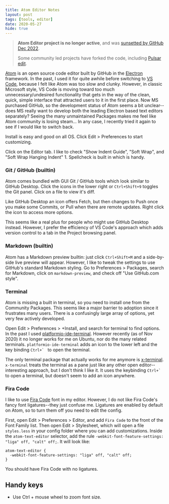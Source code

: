 ```yaml
---
title: Atom Editor Notes
layout: post
tags: [tools, editor]
date: 2020-05-27
hide: true
---
```


> **Atom Editor project is no longer active**, and was [sunsetted by GitHub Dec 2022](https://techcrunch.com/2022/06/08/github-sunsets-atom-the-software-dev-environment-it-launched-in-2011/).
>
> Some community led projects have forked the code, including [Pulsar edit](https://pulsar-edit.dev/).

[Atom](https://atom.io/) is an open source code editor built by GitHub in the [Electron](https://electronjs.org/) framework.
In the past, I used it for quite awhile before switching to [VS Code](https://evanwill.github.io/_drafts/notes/vs-code.html), because I felt like Atom was too slow and clunky.
However, in classic Microsoft style, VS Code is moving toward too much unnecessary/undesired functionality that gets in the way of the clean, quick, simple interface that attracted users to it in the first place.
Now MS purchased GitHub, so the development status of Atom seems a bit unclear--does MS really want to develop both the leading Electron based text editors separately?
Seeing the many unmaintained Packages makes me feel like Atom community is losing steam...
In any case, I recently tried it again to see if I would like to switch back.

Install is easy and good on all OS.
Click Edit > Preferences to start customizing.

Click on the Editor tab. I like to check "Show Indent Guide", "Soft Wrap", and "Soft Wrap Hanging Indent" 1.
Spellcheck is built in which is handy.

### Git / GitHub (builtin)

Atom comes bundled with GUI Git / GitHub tools which look similar to GitHub Desktop.
Click the icons in the lower right or `Ctrl+Shift+9` toggles the Git panel.
Click on a file to view it's diff.

Like GitHub Desktop an icon offers Fetch, but then changes to Push once you make some Commits, or Pull when there are remote updates. 
Right click the icon to access more options.

This seems like a real plus for people who might use GitHub Desktop instead.
However, I prefer the efficiency of VS Code's approach which adds version control to a tab in the Project browsing panel.

### Markdown (builtin)

Atom has a Markdown preview builtin: just click `Ctrl+Shift+M` and a side-by-side live preview will appear.
However, I like to tweak the settings to use GitHub's standard Markdown styling.
Go to Preferences > Packages, search for Markdown, click on `markdown-preview`, and check off "Use GitHub.com style".

### Terminal

Atom is missing a built in terminal, so you need to install one from the Community Packages.
This seems like a major barrier to adoption since it frustrates many users.
There is a confusingly large array of options, yet very few actively developed.

Open Edit > Preferences > +Install, and search for terminal to find options.
In the past I used [platformio-ide-terminal](https://github.com/platformio/platformio-atom-ide-terminal).
However recently (as of Nov 2020) it no longer works for me on Ubuntu, nor do the many related terminals.
`platformio-ide-terminal` adds an icon to the lower left and the key binding ```Ctrl+` ``` to open the terminal.

The only terminal package that actually works for me anymore is [x-terminal](https://github.com/bus-stop/x-terminal).
`x-terminal` treats the terminal as a pane just like any other open editor--interesting approach, but I don't think I like it.
It uses the keybinding ```Ctrl+` ``` to open a terminal, but doesn't seem to add an icon anywhere.

### Fira Code

I like to use [Fira Code](https://github.com/tonsky/FiraCode) font in my editor.
However, I do not like Fira Code's fancy font ligatures--they just confuse me.
Ligatures are enabled by default on Atom, so to turn them off you need to edit the config.

First, open Edit > Preferences > Editor, and add `Fira Code` to the front of the Font Family list.
Then open Edit > Stylesheet, which will open a file `styles.less` in your config folder where you can add customizations.
Inside the `atom-text-editor` selector, add the rule `-webkit-font-feature-settings: "liga" off, "calt" off;`.
It will look like:

```
atom-text-editor {
  -webkit-font-feature-settings: "liga" off, "calt" off;
}
```

You should have Fira Code with no ligatures.

## Handy keys

- Use Ctrl + mouse wheel to zoom font size.
